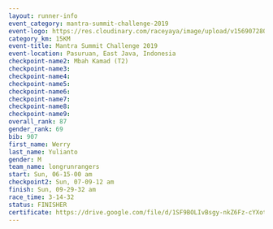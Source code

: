 ```yaml
---
layout: runner-info 
event_category: mantra-summit-challenge-2019 
event-logo: https://res.cloudinary.com/raceyaya/image/upload/v1569072809/logo/mantra-image_segrbx.jpg
category_km: 15KM 
event-title: Mantra Summit Challenge 2019 
event-location: Pasuruan, East Java, Indonesia 
checkpoint-name2: Mbah Kamad (T2) 
checkpoint-name3: 
checkpoint-name4: 
checkpoint-name5: 
checkpoint-name6: 
checkpoint-name7: 
checkpoint-name8: 
checkpoint-name9: 
overall_rank: 87
gender_rank: 69
bib: 907
first_name: Werry
last_name: Yulianto
gender: M
team_name: longrunrangers
start: Sun, 06-15-00 am
checkpoint2: Sun, 07-09-12 am
finish: Sun, 09-29-32 am
race_time: 3-14-32
status: FINISHER
certificate: https://drive.google.com/file/d/1SF9BOLIvBsgy-nkZ6Fz-cYXotPIOajO5/view?usp=sharing
---
```

